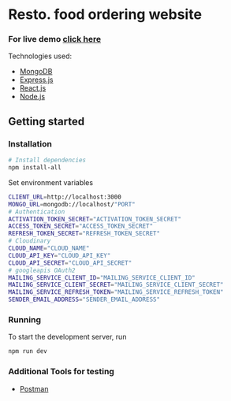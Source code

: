 # Resto. food ordering website

### For live demo [click here](https://resto-7p9s.onrender.com/)

 Technologies used:
 * [MongoDB](https://www.mongodb.com/)
 * [Express.js](https://expressjs.com/)
 * [React.js](https://reactjs.org/)
 * [Node.js](https://nodejs.org/)

 ## Getting started

 ### Installation

 ```bash
# Install dependencies
npm install-all
 ```

 Set environment variables
 ```bash
 CLIENT_URL=http://localhost:3000
 MONGO_URL=mongodb://localhost/"PORT"
 # Authentication
 ACTIVATION_TOKEN_SECRET="ACTIVATION_TOKEN_SECRET"
 ACCESS_TOKEN_SECRET="ACCESS_TOKEN_SECRET"
 REFRESH_TOKEN_SECRET="REFRESH_TOKEN_SECRET"
 # Cloudinary
 CLOUD_NAME="CLOUD_NAME"
 CLOUD_API_KEY="CLOUD_API_KEY"
 CLOUD_API_SECRET="CLOUD_API_SECRET"
 # googleapis OAuth2
 MAILING_SERVICE_CLIENT_ID="MAILING_SERVICE_CLIENT_ID"
 MAILING_SERVICE_CLIENT_SECRET="MAILING_SERVICE_CLIENT_SECRET"
 MAILING_SERVICE_REFRESH_TOKEN="MAILING_SERVICE_REFRESH_TOKEN"
 SENDER_EMAIL_ADDRESS="SENDER_EMAIL_ADDRESS"
 ```

 ### Running

 To start the development server, run

 ```bash
 npm run dev
 ```

 ### Additional Tools for testing
 * [Postman](https://www.postman.com)
